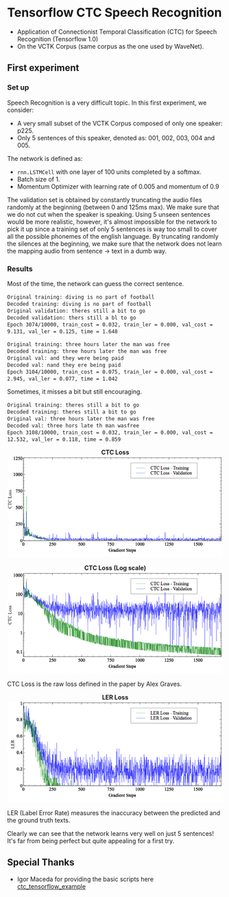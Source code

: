 # Tensorflow CTC Speech Recognition
- Application of Connectionist Temporal Classification (CTC) for Speech Recognition (Tensorflow 1.0) 
- On the VCTK Corpus (same corpus as the one used by WaveNet).

## First experiment

### Set up
Speech Recognition is a very difficult topic. In this first experiment, we consider:
- A very small subset of the VCTK Corpus composed of only one speaker: p225.
- Only 5 sentences of this speaker, denoted as: 001, 002, 003, 004 and 005.

The network is defined as:
- `rnn.LSTMCell` with one layer of 100 units completed by a softmax.
- Batch size of 1.
- Momentum Optimizer with learning rate of 0.005 and momentum of 0.9

The validation set is obtained by constantly truncating the audio files randomly at the beginning (between 0 and 125ms max). We make sure that we do not cut when the speaker is speaking. Using 5 unseen sentences would be more realistic, however, it's almost impossible for the network to pick it up since a training set of only 5 sentences is way too small to cover all the possible phonemes of the english language. By truncating randomly the silences at the beginning, we make sure that the network does not learn the mapping audio from sentence -> text in a dumb way.

### Results

Most of the time, the network can guess the correct sentence.
```
Original training: diving is no part of football
Decoded training: diving is no part of football
Original validation: theres still a bit to go
Decoded validation: thers still a bl to go
Epoch 3074/10000, train_cost = 0.032, train_ler = 0.000, val_cost = 9.131, val_ler = 0.125, time = 1.648
```

```
Original training: three hours later the man was free
Decoded training: three hours later the man was free
Original val: and they were being paid 
Decoded val: nand they ere being paid  
Epoch 3104/10000, train_cost = 0.075, train_ler = 0.000, val_cost = 2.945, val_ler = 0.077, time = 1.042
```

Sometimes, it misses a bit but still encouraging.
```
Original training: theres still a bit to go
Decoded training: theres still a bit to go
Original val: three hours later the man was free
Decoded val: three hors late th man wasfree
Epoch 3108/10000, train_cost = 0.032, train_ler = 0.000, val_cost = 12.532, val_ler = 0.118, time = 0.859
```

<p align="center">
  <b>CTC Loss</b><br>
  <img src="veusz/ctc_loss_1.png" width="600">
</p>

<p align="center">
  <b>CTC Loss (Log scale)</b><br>
  <img src="veusz/ctc_loss_2.png" width="600">
</p>
CTC Loss is the raw loss defined in the paper by Alex Graves.

<p align="center">
  <b>LER Loss</b><br>
  <img src="veusz/ler_loss_1.png" width="600">
</p>
LER (Label Error Rate) measures the inaccuracy between the predicted and the ground truth texts.

Clearly we can see that the network learns very well on just 5 sentences! It's far from being perfect but quite appealing for a first try.

## Special Thanks
- Igor Maceda for providing the basic scripts here [ctc_tensorflow_example](https://github.com/igormq/ctc_tensorflow_example)
